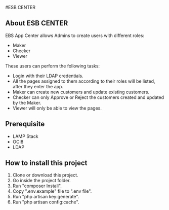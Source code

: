 #ESB CENTER

## About ESB CENTER

EBS App Center allows Admins to create users with different roles:
- Maker
- Checker
- Viewer

These users can perform the following tasks:
- Login with their LDAP credentials.
- All the pages assigned to them according to their roles will be listed, after they enter the app.
- Maker can create new customers and update existing customers.
- Checker can only Approve or Reject the customers created and updated by the Maker.
- Viewer will only be able to view the pages.

## Prerequisite

- LAMP Stack
- OCI8
- LDAP

## How to install this project

1. Clone or download this project.
2. Go inside the project folder.
3. Run "composer Install".
4. Copy ".env.example" file to ".env file".
5. Run "php artisan key:generate".
6. Run "php artisan config:cache".

